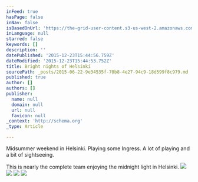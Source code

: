 ```yaml
---
inFeed: true
hasPage: false
inNav: false
isBasedOnUrl: 'https://the-grid-user-content.s3-us-west-2.amazonaws.com/a2f3e0ae-d98e-4888-a5d9-db08308d9c2b.jpg'
inLanguage: null
starred: false
keywords: []
description: ''
datePublished: '2015-12-23T15:44:56.759Z'
dateModified: '2015-12-23T15:44:53.752Z'
title: Bright nights of Helsinki
sourcePath: _posts/2015-06-22-9e34535f-70b8-4e27-94c9-18d599f8c979.md
published: true
author: []
authors: []
publisher:
  name: null
  domain: null
  url: null
  favicon: null
_context: 'http://schema.org'
_type: Article

---
```

Midsummer weekend in Helsinki. Playing some Ingress. A lot of playing and a bit of sightseeing. 

This is nearly the complete team enjoying the midnight light in Helsinki.
![](https://the-grid-user-content.s3-us-west-2.amazonaws.com/19fb9f80-562f-4ebf-ba6c-181776fb87ee.jpg)
![](https://the-grid-user-content.s3-us-west-2.amazonaws.com/a2f3e0ae-d98e-4888-a5d9-db08308d9c2b.jpg)
![](https://the-grid-user-content.s3-us-west-2.amazonaws.com/c66325b8-36a8-49ab-aa09-64c392fa8841.jpg)
![](https://the-grid-user-content.s3-us-west-2.amazonaws.com/f9e13c9a-78fa-4ecf-af9e-b47cf186767b.jpg)
